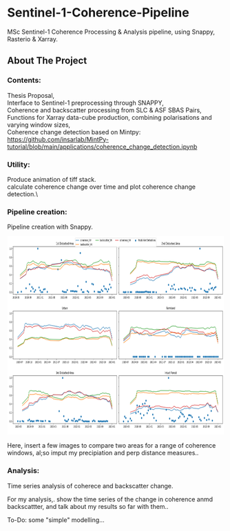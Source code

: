 # Sentinel-1-Coherence-Pipeline
MSc Sentinel-1 Coherence Processing &amp; Analysis pipeline, using Snappy, Rasterio &amp; Xarray.



<!-- ABOUT THE PROJECT -->
## About The Project
<!-- 
Coherence remains an underdeveloped InSAR product when it comes to forest monitoring applications.
Plenty of examples of the use of backscatter in production can be found, see the Global Forest Watch initiative.  
However, there lacks an implementation of coherence in these already existing backscatter monitoring systems.
Coherence can be an affective supplimental data source for backscatter based systems. 

Here, I present a pipeline for processing Sentinel-1 SLC data to produce Xarray data-cubes containing both coherence and 
backscatter time series. 
-->

### Contents:
Thesis Proposal,\
Interface to Sentinel-1 preprocessing through SNAPPY,\
Coherence and backscatter processing from SLC & ASF SBAS Pairs,\
Functions for Xarray data-cube production, combining polarisations and varying window sizes,\
Coherence change detection based on Mintpy: https://github.com/insarlab/MintPy-tutorial/blob/main/applications/coherence_change_detection.ipynb

### Utility:
Produce animation of tiff stack.\
calculate coherence change over time and plot coherence change detection.\

### Pipeline creation:
Pipeline creation with Snappy. 

<a href="">
  <img src="Disturbance_Events.png" alt="" width="1000" height="460">
</a>


Here, insert a few images to compare two areas for a range of coherence windows, al;so imput my precipiation and perp distance measures..


### Analysis:
Time series analysis of coherece and backscatter change.

For my analysis,. show the time series of the change in coherence anmd backscattter, and talk about my results so far with them..


To-Do:
some "simple" modelling...
